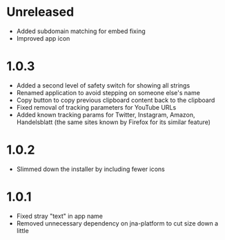 # Unreleased
- Added subdomain matching for embed fixing
- Improved app icon

# 1.0.3
- Added a second level of safety switch for showing all strings
- Renamed application to avoid stepping on someone else's name
- Copy button to copy previous clipboard content back to the clipboard
- Fixed removal of tracking parameters for YouTube URLs
- Added known tracking params for Twitter, Instagram, Amazon, Handelsblatt
  (the same sites known by Firefox for its similar feature)

# 1.0.2
- Slimmed down the installer by including fewer icons

# 1.0.1
- Fixed stray "text" in app name
- Removed unnecessary dependency on jna-platform to cut size down a little
